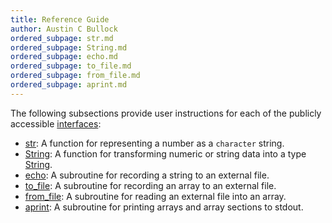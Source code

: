 ```yaml
---
title: Reference Guide
author: Austin C Bullock
ordered_subpage: str.md
ordered_subpage: String.md
ordered_subpage: echo.md
ordered_subpage: to_file.md
ordered_subpage: from_file.md
ordered_subpage: aprint.md
---
```


The following subsections provide user instructions for each of the publicly accessible [interfaces](../../lists/procedures.html):

* [str](str.html): A function for representing a number as a `character` string.
* [String](string.html): A function for transforming numeric or string data into a type [String](../../lists/types.html).
* [echo](echo.html): A subroutine for recording a string to an external file.
* [to_file](to_file.html): A subroutine for recording an array to an external file.
* [from_file](from_file.html): A subroutine for reading an external file into an array.
* [aprint](aprint.html): A subroutine for printing arrays and array sections to stdout.
